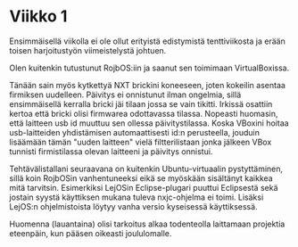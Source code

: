 # Viikko 1

Ensimmäisellä viikolla ei ole ollut erityistä edistymistä tenttiviikosta ja
erään toisen harjoitustyön viimeistelystä johtuen.

Olen kuitenkin tutustunut RojbOS:iin ja saanut sen toimimaan VirtualBoxissa.

Tänään sain myös kytkettyä NXT brickini koneeseen, joten kokeilin asentaa
firmiksen uudelleen. Päivitys ei onnistunut ilman ongelmia, sillä ensimmäisellä
kerralla bricki jäi tilaan jossa se vain tikitti. Irkissä osattiin kertoa että
bricki olisi firmwarea odottavassa tilassa. Nopeasti huomasin, että laitteen
usb id muuttuu sen ollessa päivitystilassa. Koska VBoxini hoitaa usb-laitteiden
yhdistämisen automaattisesti id:n perusteella, jouduin lisäämään tämän
"uuden laitteen" vielä filtterilistaan jonka jälkeen VBox tunnisti firmistilassa
olevan laitteeni ja päivitys onnistui.

Tehtävälistallani seuraavana on kuitenkin Ubuntu-virtuaalin pystyttäminen, sillä
koin RojbOSin vanhentuneeksi eikä se myöskään sisältänyt kaikkea mitä tarvitsin.
Esimerkiksi LejOSin Eclipse-plugari puuttui Eclipsestä sekä jostain syystä käyttiksen
mukana tuleva nxjc-ohjelma ei toimi. Lisäksi LejOS:n ohjelmistoista löytyy vanha
versio kyseisessä käyttiksessä. 

Huomenna (lauantaina) olisi tarkoitus alkaa todenteolla laittamaan projektia eteenpäin,
kun pääsen oikeasti joululomalle.
